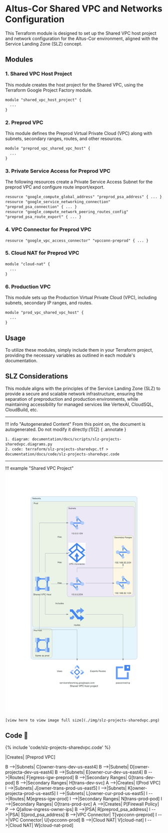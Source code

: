 # Altus-Cor Shared VPC and Networks Configuration

This Terraform module is designed to set up the Shared VPC host project and network configuration for the Altus-Cor environment, aligned with the Service Landing Zone (SLZ) concept.

## Modules

### 1. Shared VPC Host Project

This module creates the host project for the Shared VPC, using the Terraform Google Project Factory module.

```hcl
module "shared_vpc_host_project" {
  ...
}
```

### 2. Preprod VPC

This module defines the Preprod Virtual Private Cloud (VPC) along with subnets, secondary ranges, routes, and other resources.

```hcl
module "preprod_vpc_shared_vpc_host" {
  ...
}
```

### 3. Private Service Access for Preprod VPC

The following resources create a Private Service Access Subnet for the preprod VPC and configure route import/export.

```hcl
resource "google_compute_global_address" "preprod_psa_address" { ... }
resource "google_service_networking_connection" "preprod_psa_connection" { ... }
resource "google_compute_network_peering_routes_config" "preprod_psa_route_export" { ... }
```

### 4. VPC Connector for Preprod VPC

```hcl
resource "google_vpc_access_connector" "vpcconn-preprod" { ... }
```

### 5. Cloud NAT for Preprod VPC

```hcl
module "cloud-nat" {
  ...
}
```

### 6. Production VPC

This module sets up the Production Virtual Private Cloud (VPC), including subnets, secondary IP ranges, and routes.

```hcl
module "prod_vpc_shared_vpc_host" {
  ...
}
```

## Usage

To utilize these modules, simply include them in your Terraform project, providing the necessary variables as outlined in each module's documentation.

## SLZ Considerations

This module aligns with the principles of the Service Landing Zone (SLZ) to provide a secure and scalable network infrastructure, ensuring the separation of preproduction and production environments, while maintaining accessibility for managed services like VertexAI, CloudSQL, CloudBuild, etc.

---

!!! info "Autogenerated Content"
From this point on, the document is autogenerated. Do not modify it directly:(1)(2)
{ .annotate }

    1. diagram: documentation/docs/scripts/slz-projects-sharedvpc.diagrams.py
    2. code: terraform/slz-projects-sharedvpc.tf > documentation/docs/code/slz-projects-sharedvpc.code

---

!!! example "Shared VPC Project"
![image info](./img/slz-projects-sharedvpc.png)

    [view here to view image full size](./img/slz-projects-sharedvpc.png)

## Code 📜

{% include 'code/slz-projects-sharedvpc.code' %}

<!-- ```mermaid
 "graph TD
   A[Shared VPC Host Project] -->|Creates| [Preprod VPC]

B -->|Subnets| C[owner-trans-dev-us-east4]
B -->|Subnets| D[owner-projecta-dev-us-east4]
B -->|Subnets| E[owner-cur-dev-us-east4]
B -->|Routes| F[egress-igw-preprod]
B -->|Secondary Ranges| G[trans-dev-pod]
B -->|Secondary Ranges| H[trans-dev-svc]
A -->|Creates| I[Prod VPC]
I -->|Subnets| J[owner-trans-prod-us-east5]
I -->|Subnets| K[owner-projecta-prod-us-east5]
I -->|Subnets| L[owner-cur-prod-us-east5]
I -->|Routes| M[egress-igw-prod]
I -->|Secondary Ranges| N[trans-prod-pod]
I -->|Secondary Ranges| O[trans-prod-svc]
A -->|Creates| P[Firewall Policy]
P --> Q[allow-ingress-owner-ips]
B -->|PSA| R[preprod_psa_address]
I -->|PSA| S[prod_psa_address]
B -->|VPC Connector| T[vpcconn-preprod]
I -->|VPC Connector| U[vpcconn-prod]
B -->|Cloud NAT| V[cloud-nat]
I -->|Cloud NAT| W[cloud-nat-prod]

```-->

```
